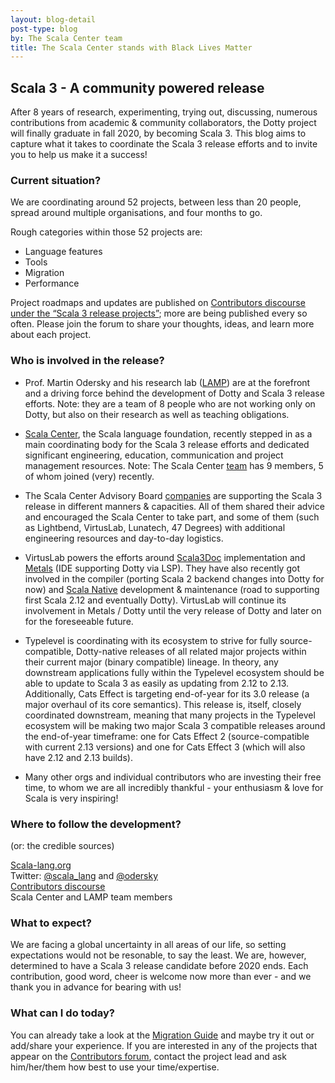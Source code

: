 ```yaml
---
layout: blog-detail
post-type: blog
by: The Scala Center team
title: The Scala Center stands with Black Lives Matter
---
```

## Scala 3 - A community powered release

After 8 years of research, experimenting, trying out, discussing, numerous contributions from academic & community collaborators, the Dotty project will finally graduate in fall 2020, by becoming Scala 3. This blog aims to capture what it takes to coordinate the Scala 3 release efforts and to invite you to help us make it a success! 

### Current situation?

We are coordinating around 52 projects, between less than 20 people, spread around multiple organisations, and four months to go.

Rough categories within those 52 projects are: 
* Language features
* Tools
* Migration 
* Performance


Project roadmaps and updates are published on [Contributors discourse under the “Scala 3 release projects”](https://contributors.scala-lang.org/c/scala3-release/26); more are being published every so often. Please join the forum to share your thoughts, ideas, and learn more about each project.

### Who is involved in the release?

* Prof. Martin Odersky and his research lab ([LAMP](https://www.epfl.ch/labs/lamp/staff/)) are at the forefront and a driving force behind the development of Dotty and Scala 3 release efforts. Note: they are a team of 8 people who are not working only on Dotty, but also on their research as well as teaching obligations.


* [Scala Center](https://scala.epfl.ch/), the Scala language foundation, recently stepped in as a main coordinating body for the Scala 3 release efforts and dedicated significant engineering, education, communication and project management resources. Note: The Scala Center [team](https://scala.epfl.ch/team.html) has 9 members, 5 of whom joined (very) recently. 


* The Scala Center Advisory Board [companies](https://scala.epfl.ch/#advisory-board-member-list) are supporting the Scala 3 release in different manners & capacities. All of them shared their advice and encouraged the Scala Center to take part, and some of them (such as Lightbend, VirtusLab, Lunatech, 47 Degrees) with additional engineering resources and day-to-day logistics.


* VirtusLab powers the efforts around [Scala3Doc](https://contributors.scala-lang.org/t/scala3doc-doctool-for-scala-3/4477) implementation and [Metals](https://scalameta.org/metals/) (IDE supporting Dotty via LSP). They have also recently got involved in the compiler (porting Scala 2 backend changes into Dotty for now) and [Scala Native](https://scala-native.readthedocs.io/en/v0.3.9-docs/) development & maintenance (road to supporting first Scala 2.12 and eventually Dotty). VirtusLab will continue its involvement in Metals / Dotty until the very release of Dotty and later on for the foreseeable future.



* Typelevel is coordinating with its ecosystem to strive for fully source-compatible, Dotty-native releases of all related major projects within their current major (binary compatible) lineage. In theory, any downstream applications fully within the Typelevel ecosystem should be able to update to Scala 3 as easily as updating from 2.12 to 2.13. Additionally, Cats Effect is targeting end-of-year for its 3.0 release (a major overhaul of its core semantics). This release is, itself, closely coordinated downstream, meaning that many projects in the Typelevel ecosystem will be making two major Scala 3 compatible releases around the end-of-year timeframe: one for Cats Effect 2 (source-compatible with current 2.13 versions) and one for Cats Effect 3 (which will also have 2.12 and 2.13 builds).


* Many other orgs and individual contributors who are investing their free time, to whom we are all incredibly thankful - your enthusiasm & love for Scala is very inspiring!

### Where to follow the development?
(or: the credible sources)

[Scala-lang.org](https://www.scala-lang.org/)<br>
Twitter: [@scala_lang](https://twitter.com/scala_lang) and [@odersky](https://twitter.com/odersky)<br>
[Contributors discourse](https://contributors.scala-lang.org/)<br>
Scala Center and LAMP team members <br>

### What to expect?

We are facing a global uncertainty in all areas of our life, so setting expectations would not be resonable, to say the least. We are, however, determined to have a Scala 3 release candidate before 2020 ends. Each contribution, good word, cheer is welcome now more than ever - and we thank you in advance for bearing with us! 

### What can I do today?


You can already take a look at the [Migration Guide](https://scalacenter.github.io/scala-3-migration-guide/) and maybe try it out or add/share your experience. If you are interested in any of the projects that appear on the [Contributors forum](https://contributors.scala-lang.org/c/scala3-release/26), contact the project lead and ask him/her/them how best to use your time/expertise.


